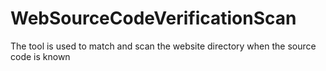 # WebSourceCodeVerificationScan
The tool is used to match and scan the website directory when the source code is known
